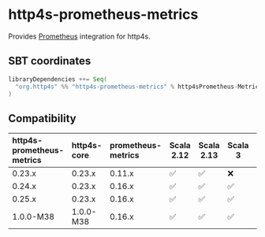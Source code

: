 # http4s-prometheus-metrics

Provides [Prometheus](https://prometheus.io/) integration for http4s.

## SBT coordinates

```scala
libraryDependencies ++= Seq(
  "org.http4s" %% "http4s-prometheus-metrics" % http4sPrometheus-MetricsV
)
```

## Compatibility

| http4s-prometheus-metrics | http4s-core | prometheus-metrics | Scala 2.12 | Scala 2.13 | Scala 3 | Status |
|:--------------------------|:------------|:-------------------|------------|------------|---------|:-------|
| 0.23.x                    | 0.23.x      | 0.11.x             | ✅         | ✅         | ❌      | EOL    |
| 0.24.x                    | 0.23.x      | 0.16.x             | ✅         | ✅         | ✅      | EOL    |
| 0.25.x                    | 0.23.x      | 0.16.x             | ✅         | ✅         | ✅      | Stable |
| 1.0.0-M38                 | 1.0.0-M38   | 0.16.x             | ✅         | ✅         | ✅      | Development |

[prometheus-metrics]: https://com-lihaoyi.github.io/prometheus-metrics/

